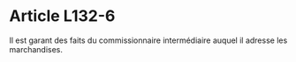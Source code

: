 # Article L132-6

Il est garant des faits du commissionnaire intermédiaire auquel il adresse les marchandises.